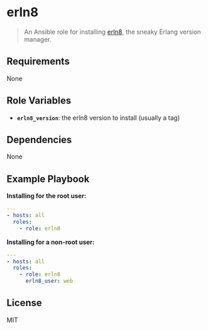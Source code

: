 erln8
=====

> An Ansible role for installing [erln8](http://erln8.github.io/erln8/), the sneaky Erlang version manager.

## Requirements

None

## Role Variables

- **`erln8_version`**: the erln8 version to install (usually a tag)

## Dependencies

None

## Example Playbook

**Installing for the root user:**

```yaml
---
- hosts: all
  roles:
    - role: erln8
```

**Installing for a non-root user:**

```yaml
---
- hosts: all
  roles:
    - role: erln8
      erln8_user: web
```

## License

MIT
